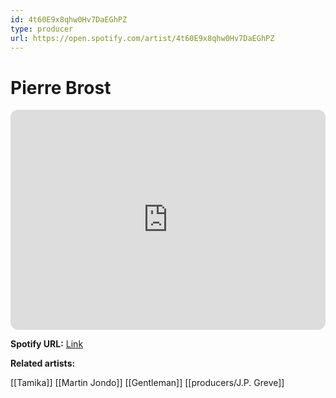 ```yaml
---
id: 4t60E9x8qhw0Hv7DaEGhPZ
type: producer
url: https://open.spotify.com/artist/4t60E9x8qhw0Hv7DaEGhPZ
---
```

# Pierre Brost

<iframe style="border-radius:12px" src="https://open.spotify.com/embed/artist/4t60E9x8qhw0Hv7DaEGhPZ" width="100%" height="352" frameBorder="0" allowfullscreen="" allow="autoplay; clipboard-write; encrypted-media; fullscreen; picture-in-picture" loading="lazy"></iframe>

**Spotify URL:** [Link](https://open.spotify.com/artist/4t60E9x8qhw0Hv7DaEGhPZ)

**Related artists:**

[[Tamika]]
[[Martin Jondo]]
[[Gentleman]]
[[producers/J.P. Greve]]
